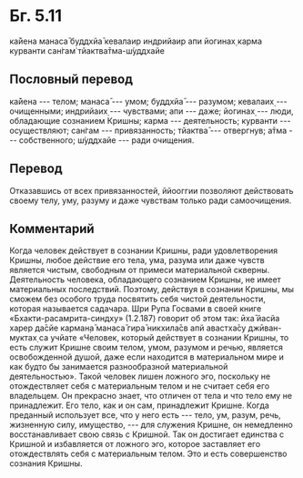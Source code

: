 # Бг. 5.11
ка̄йена манаса̄ буддхйа̄
кевалаир индрийаир апи
йогинах̣ карма курванти
сан̇гам̇ тйактва̄тма-ш́уддхайе
## Пословный перевод

ка̄йена --- телом; манаса̄ --- умом; буддхйа̄ --- разумом; кевалаих̣ ---
очищенными; индрийаих̣ --- чувствами; апи --- даже; йогинах̣ --- люди,
обладающие сознанием Кришны; карма --- деятельность; курванти ---
осуществляют; сан̇гам --- привязанность; тйактва̄ --- отвергнув; а̄тма ---
собственного; ш́уддхайе --- ради очищения.

## Перевод

Отказавшись от всех привязанностей, ййооггии позволяют действовать
своему телу, уму, разуму и даже чувствам только ради самоочищения.

## Комментарий

Когда человек действует в сознании Кришны, ради удовлетворения Кришны,
любое действие его тела, ума, разума или даже чувств является чистым,
свободным от примеси материальной скверны. Деятельность человека,
обладающего сознанием Кришны, не имеет материальных последствий.
Поэтому, действуя в сознании Кришны, мы сможем без особого труда
посвятить себя чистой деятельности, которая называется садачара. Шри
Рупа Госвами в своей книге «Бхакти-расамрита-синдху» (1.2.187) говорит
об этом так: ӣха̄ йасйа харер да̄сйе карман̣а̄ манаса̄ гира̄ никхила̄св апй
авастха̄су джӣван-муктах̣ са учйате «Человек, который действует в сознании
Кришны, то есть служит Кришне своим телом, умом, разумом и речью,
является освобожденной душой, даже если находится в материальном мире и
как будто бы занимается разнообразной материальной деятельностью». Такой
человек лишен ложного эго, поскольку не отождествляет себя с
материальным телом и не считает себя его владельцем. Он прекрасно знает,
что отличен от тела и что тело ему не принадлежит. Его тело, как и он
сам, принадлежит Кришне. Когда преданный использует все, что у него есть
--- тело, ум, разум, речь, жизненную силу, имущество, --- для служения
Кришне, он немедленно восстанавливает свою связь с Кришной. Так он
достигает единства с Кришной и избавляется от ложного эго, которое
заставляет его отождествлять себя с материальным телом. Это и есть
совершенство сознания Кришны.
